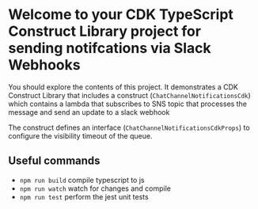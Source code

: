 # Welcome to your CDK TypeScript Construct Library project for sending notifcations via Slack Webhooks

You should explore the contents of this project. It demonstrates a CDK Construct Library that includes a construct (`ChatChannelNotificationsCdk`)
which contains a lambda that subscribes to SNS topic that processes the message and send an update to a slack webhook 

The construct defines an interface (`ChatChannelNotificationsCdkProps`) to configure the visibility timeout of the queue.

## Useful commands

* `npm run build`   compile typescript to js
* `npm run watch`   watch for changes and compile
* `npm run test`    perform the jest unit tests
